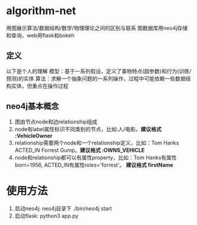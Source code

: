 # algorithm-net
用图展示算法/数据结构/数学/物理理论之间的区别与联系
图数据库用neo4j存储和查询，web用flask和bokeh

## 定义
以下是个人的理解
模型：基于一系列假设，定义了事物特点(超参数)和行为(训练/预测)的实体
算法：求解一个抽象问题的一系列操作，过程中可能依赖一些数据结构实体，但重点在操作过程

## neo4j基本概念
1. 图由节点node和边relationship组成
2. node有label属性标识不同类别的节点，比如:人/电影。**建议格式 :VehicleOwner**
3. relationship需要两个node和一个relationship定义，比如：Tom Hanks ACTED_IN Forrest Gump。**建议格式 :OWNS_VEHICLE**
4. node和relationship都可以有属性property，比如：Tom Hanks有属性born=1956, ACTED_IN有属性roles='forrest'。 **建议格式 firstName**
# 使用方法
1. 启动neo4j: neo4j目录下 ./bin/neo4j start
2. 启动flask: python3 app.py
